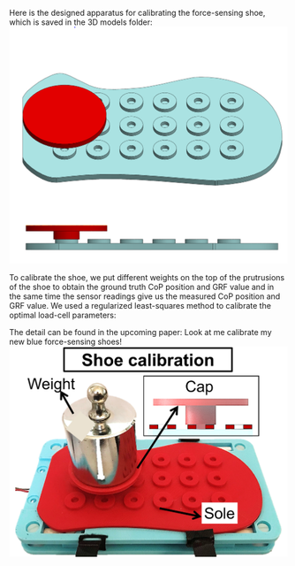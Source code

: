 Here is the designed apparatus for calibrating the force-sensing shoe, which is saved in the 3D models folder:
![image](https://github.com/RLee-xy/Force-sensing-shoes-for-Nao/blob/main/docs/figures/figure7.PNG)

To calibrate the shoe, we put different weights on the top of the prutrusions of the shoe to obtain the ground truth CoP position and GRF value and in the same time the sensor readings give us the 
measured CoP position and GRF value. We used a regularized least-squares method to calibrate the optimal load-cell parameters:

The detail can be found in the upcoming paper: Look at me calibrate my new blue force-sensing shoes!
![image](https://github.com/RLee-xy/Force-sensing-shoes-for-Nao/blob/main/docs/figures/figure8.PNG)
